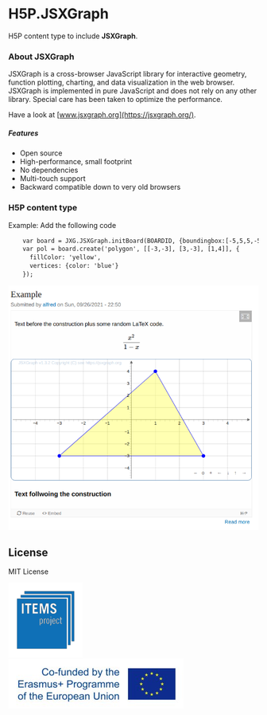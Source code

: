 # H5P.JSXGraph

H5P content type to include **JSXGraph**.

### About JSXGraph

JSXGraph is a cross-browser JavaScript library for interactive geometry, function plotting, charting, and data visualization in the web browser.
JSXGraph is implemented in pure JavaScript and does not rely on any other library. Special care has been taken to optimize the performance.

Have a look at [www.jsxgraph.org](https://jsxgraph.org/).

##### Features

- Open source
- High-performance, small footprint
- No dependencies
- Multi-touch support
- Backward compatible down to very old browsers

### H5P content type

   Example: Add the following code

   ```html
       var board = JXG.JSXGraph.initBoard(BOARDID, {boundingbox:[-5,5,5,-5], axis:true});
       var pol = board.create('polygon', [[-3,-3], [3,-3], [1,4]], {
         fillColor: 'yellow',
         vertices: {color: 'blue'}
       });
   ```

   ![screenshot](img/screenshot.png)

## License

MIT License

[![ITEMS](img/items_logo_blue.png)](https://itemspro.eu)
[![Cofunded by the Erasmus+ programme of the European union](img/eu_flag_co_funded_pos_rgb_left_small.jpg)](https://ec.europa.eu/programmes/erasmus-plus/)
